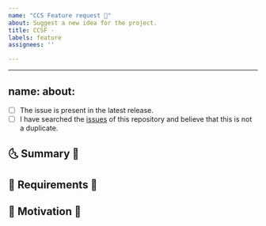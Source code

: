 ```yaml
---
name: "CCS Feature request 🌟"
about: Suggest a new idea for the project.
title: CCSF -
labels: feature
assignees: ''

---
```


---
name: 
about: 
---

<!-- Provide a general summary of the feature in the Title above -->

<!--
  Thank you very much for contributing to CCS by creating an issue!
  To avoid duplicate issues we ask you to check off the following list.
-->

<!-- Checked checkbox should look like this: [x] -->

* [ ] The issue is present in the latest release.
* [ ] I have searched the [issues](https://github.com/Fight-Like-a-Girl/release-ccs-frontend/issues) of this repository and believe that this is not a duplicate.

## 🌜 Summary 🌛

<!-- Describe how it should work. -->

## 🌈 Requirements 🌈

<!-- Provide a description of the requirements the feature should accomplish. -->

## 🌸 Motivation 🌸

<!-- What are you trying to accomplish? How has the lack of this feature affected you? -->
